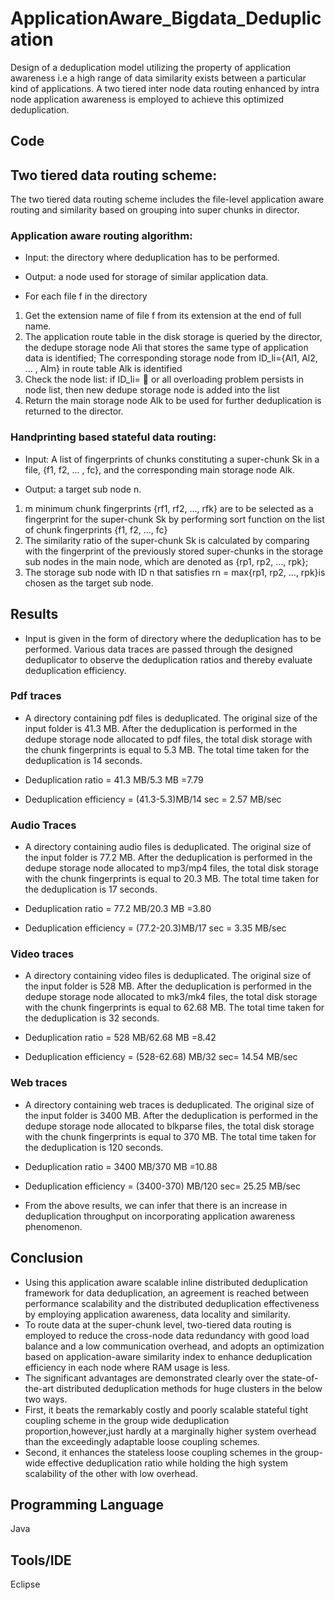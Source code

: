 # ApplicationAware_Bigdata_Deduplication
Design of a deduplication model utilizing the property of application awareness i.e a high range of data similarity exists between a particular kind of applications. A two tiered inter node data routing enhanced by intra node application awareness is employed to achieve this optimized deduplication.

## Code

## Two tiered data routing scheme:

The two tiered data routing scheme includes the file-level application aware routing and similarity based on grouping into super chunks in director. 

### Application aware routing algorithm:

* Input: the directory where deduplication has to be performed.

* Output: a node used for storage of similar application data.

* For each file f in the directory
1.	Get the extension name of file f from its extension at the end of full name.
2.	The application route table in the disk storage is queried by the director, the dedupe storage node Ali that stores the same type of application data is identified; The corresponding storage node from ID_li={Al1, Al2, … , Alm} in route table Alk is identified
3.	Check the node list: if ID_li=  or all overloading problem persists in node list, then new dedupe storage node is added into the list 
4.	Return the main storage node Alk to be used for further deduplication is returned to the director.
	
### Handprinting based stateful data routing:

* Input: A list of fingerprints of chunks constituting a super-chunk Sk in a file, {f1, f2, … , fc}, and the corresponding main storage node  Alk. 

* Output: a target sub node n.

1. m minimum chunk fingerprints {rf1, rf2, …, rfk} are to be selected as a fingerprint for the super-chunk Sk by performing sort function on  the list of chunk fingerprints {f1, f2, …, fc}
2. The similarity ratio of the super-chunk Sk is calculated by comparing with the  fingerprint of the previously stored super-chunks in the storage sub nodes in the main node, which are denoted as {rp1, rp2, …, rpk};
3. The storage sub node with ID n that satisfies rn = max{rp1, rp2, …, rpk}is chosen as the target sub node.


## Results
 
* Input is given in the form of directory where the deduplication has to be performed. Various data traces are passed through the designed deduplicator to observe the deduplication ratios and thereby evaluate deduplication efficiency.

### Pdf traces 

* A directory containing pdf files is deduplicated. The original size of the input folder is 41.3 MB. After the deduplication is performed in the dedupe storage node allocated to pdf files, the total disk storage with the chunk fingerprints is equal to 5.3 MB. The total time taken for the deduplication is 14 seconds.

* Deduplication ratio = 41.3 MB/5.3 MB 
                                =7.79
* Deduplication efficiency = (41.3-5.3)MB/14 sec
                                = 2.57 MB/sec

### Audio Traces 

* A directory containing audio files is deduplicated. The original size of the input folder is 77.2 MB. After the deduplication is performed in the dedupe storage node allocated to mp3/mp4 files, the total disk storage with the chunk fingerprints is equal to 20.3 MB. The total time taken for the deduplication is 17 seconds.

* Deduplication ratio = 77.2 MB/20.3 MB 
                                =3.80
* Deduplication efficiency = (77.2-20.3)MB/17 sec
                                = 3.35 MB/sec

### Video traces 

* A directory containing video files is deduplicated. The original size of the input folder is 528 MB. After the deduplication is performed in the dedupe storage node allocated to mk3/mk4 files, the total disk storage with the chunk fingerprints is equal to 62.68 MB. The total time taken for the deduplication is 32 seconds.

* Deduplication ratio = 528 MB/62.68 MB 
                                =8.42
* Deduplication efficiency = (528-62.68) MB/32 sec= 14.54 MB/sec


### Web traces

* A directory containing web traces is deduplicated. The original size of the input folder is 3400 MB. After the deduplication is performed in the dedupe storage node allocated to blkparse files, the total disk storage with the chunk fingerprints is equal to 370 MB. The total time taken for the deduplication is 120 seconds.

* Deduplication ratio = 3400 MB/370 MB 
                                =10.88
* Deduplication efficiency = (3400-370) MB/120 sec= 25.25 MB/sec



* From the above results, we can infer that there is an increase in deduplication throughput on incorporating application awareness phenomenon.


## Conclusion

* Using this application aware scalable inline distributed deduplication framework for data deduplication, an agreement is reached between performance scalability and the distributed deduplication effectiveness by employing application awareness, data locality and similarity.
* To route data at the super-chunk level, two-tiered data routing is employed to reduce the cross-node data redundancy with good load balance and a low communication overhead, and adopts an optimization based on application-aware similarity index to enhance deduplication efficiency in each node where RAM usage is less.
* The significant advantages are demonstrated clearly over the state-of-the-art distributed deduplication methods for huge clusters in the below two ways.
* First, it beats the remarkably costly and poorly scalable stateful tight coupling scheme in the group wide deduplication proportion,however,just hardly at a marginally higher system overhead than the exceedingly adaptable loose coupling schemes.
* Second, it enhances the stateless loose coupling schemes in the group-wide effective deduplication ratio while holding the high system scalability of the other with low overhead.   


## Programming Language

Java

## Tools/IDE

Eclipse

